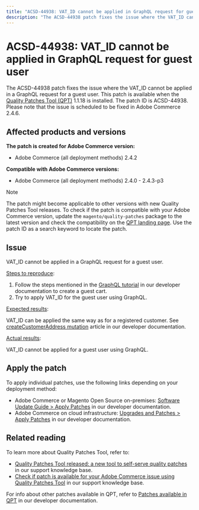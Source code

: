 ```yaml
---
title: "ACSD-44938: VAT_ID cannot be applied in GraphQL request for guest user"
description: "The ACSD-44938 patch fixes the issue where the VAT_ID cannot be applied in a GraphQL request for a guest user. This patch is available when the [Quality Patches Tool (QPT)](/help/announcements/adobe-commerce-announcements/magento-quality-patches-released-new-tool-to-self-serve-quality-patches.md) 1.1.18 is installed. The patch ID is ACSD-44938. Please note that the issue is scheduled to be fixed in Adobe Commerce 2.4.6."
---
```


# ACSD-44938: VAT_ID cannot be applied in GraphQL request for guest user

The ACSD-44938 patch fixes the issue where the VAT_ID cannot be applied in a GraphQL request for a guest user. This patch is available when the [Quality Patches Tool (QPT)](/help/announcements/adobe-commerce-announcements/magento-quality-patches-released-new-tool-to-self-serve-quality-patches.md) 1.1.18 is installed. The patch ID is ACSD-44938. Please note that the issue is scheduled to be fixed in Adobe Commerce 2.4.6.

## Affected products and versions

**The patch is created for Adobe Commerce version:**

* Adobe Commerce (all deployment methods) 2.4.2

**Compatible with Adobe Commerce versions:**

* Adobe Commerce (all deployment methods) 2.4.0 - 2.4.3-p3

>[!NOTE]
>
>The patch might become applicable to other versions with new Quality Patches Tool releases. To check if the patch is compatible with your Adobe Commerce version, update the `magento/quality-patches` package to the latest version and check the compatibility on the [QPT landing page](https://devdocs.magento.com/quality-patches/tool.html#patch-grid). Use the patch ID as a search keyword to locate the patch.

## Issue

VAT_ID cannot be applied in a GraphQL request for a guest user.

<u>Steps to reproduce</u>:

1. Follow the steps mentioned in the [GraphQL tutorial](https://devdocs.magento.com/guides/v2.4/graphql/tutorials/checkout/checkout-shopping-cart.html) in our developer documentation to create a guest cart.
1. Try to apply VAT_ID for the guest user using GraphQL.

<u>Expected results</u>:

VAT_ID can be applied the same way as for a registered customer. See [createCustomerAddress mutation](https://devdocs.magento.com/guides/v2.4/graphql/mutations/create-customer-address.html) article in our developer documentation.

<u>Actual results</u>:

VAT_ID cannot be applied for a guest user using GraphQL.

## Apply the patch

To apply individual patches, use the following links depending on your deployment method:

* Adobe Commerce or Magento Open Source on-premises: [Software Update Guide > Apply Patches](https://devdocs.magento.com/guides/v2.4/comp-mgr/patching/mqp.html) in our developer documentation.
* Adobe Commerce on cloud infrastructure: [Upgrades and Patches > Apply Patches](https://devdocs.magento.com/cloud/project/project-patch.html) in our developer documentation.

## Related reading

To learn more about Quality Patches Tool, refer to:

* [Quality Patches Tool released: a new tool to self-serve quality patches](/help/announcements/adobe-commerce-announcements/magento-quality-patches-released-new-tool-to-self-serve-quality-patches.md) in our support knowledge base.
* [Check if patch is available for your Adobe Commerce issue using Quality Patches Tool](/help/support-tools/patches-available-in-qpt-tool/check-patch-for-magento-issue-with-magento-quality-patches.md) in our support knowledge base.

For info about other patches available in QPT, refer to [Patches available in QPT](https://devdocs.magento.com/quality-patches/tool.html#patch-grid) in our developer documentation.